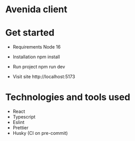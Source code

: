 # Avenida client

# Get started

- Requirements
  Node 16

- Installation
  npm install

- Run project
  npm run dev

- Visit site
  http://localhost:5173

# Technologies and tools used

- React
- Typescript
- Eslint
- Prettier
- Husky (CI on pre-commit)
